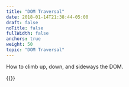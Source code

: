 ```yaml
---
title: "DOM Traversal"
date: 2018-01-14T21:38:44-05:00
draft: false
noTitle: false
fullWidth: false
anchors: true
weight: 50
topic: "DOM Traversal"
---
```


How to climb up, down, and sideways the DOM.

{{<cta for="learnvjs-roadmap">}}